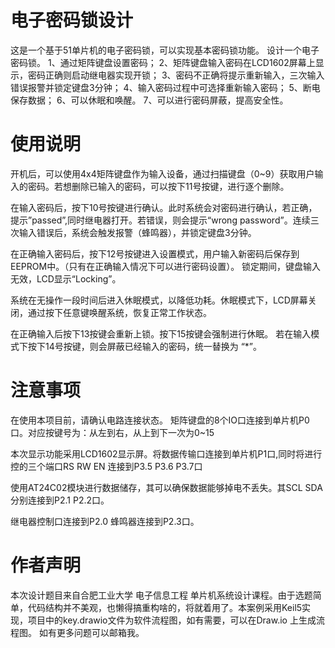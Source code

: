 # 电子密码锁设计
这是一个基于51单片机的电子密码锁，可以实现基本密码锁功能。
设计一个电子密码锁。
    1、通过矩阵键盘设置密码；
    2、矩阵键盘输入密码在LCD1602屏幕上显示，密码正确则启动继电器实现开锁；
    3、密码不正确将提示重新输入，三次输入错误报警并锁定键盘3分钟；
    4、输入密码过程中可选择重新输入密码；
    5、断电保存数据；
    6、可以休眠和唤醒。
    7、可以进行密码屏蔽，提高安全性。
# 使用说明
开机后，可以使用4x4矩阵键盘作为输入设备，通过扫描键盘（0~9）获取用户输入的密码。若想删除已输入的密码，可以按下11号按键，进行逐个删除。

在输入密码后，按下10号按键进行确认。此时系统会对密码进行确认，若正确，提示”passed”,同时继电器打开。若错误，则会提示“wrong password”。连续三次输入错误后，系统会触发报警（蜂鸣器），并锁定键盘3分钟。

在正确输入密码后，按下12号按键进入设置模式，用户输入新密码后保存到EEPROM中。（只有在正确输入情况下可以进行密码设置）。
锁定期间，键盘输入无效，LCD显示“Locking”。

系统在无操作一段时间后进入休眠模式，以降低功耗。休眠模式下，LCD屏幕关闭，通过按下任意键唤醒系统，恢复正常工作状态。

在正确输入后按下13按键会重新上锁。按下15按键会强制进行休眠。
若在输入模式下按下14号按键，则会屏蔽已经输入的密码，统一替换为 “*”。



# 注意事项
在使用本项目前，请确认电路连接状态。
矩阵键盘的8个IO口连接到单片机P0口。对应按键号为：从左到右，从上到下一次为0~15

本次显示功能采用LCD1602显示屏。将数据传输口连接到单片机P1口,同时将进行控的三个端口RS  RW  EN 连接到P3.5   P3.6   P3.7口

使用AT24C02模块进行数据储存，其可以确保数据能够掉电不丢失。其SCL SDA分别连接到P2.1  P2.2口。

继电器控制口连接到P2.0  蜂鸣器连接到P2.3口。

# 作者声明
本次设计题目来自合肥工业大学 电子信息工程 单片机系统设计课程。由于选题简单，代码结构并不美观，也懒得搞重构啥的，将就着用了。本案例采用Keil5实现，项目中的key.drawio文件为软件流程图，如有需要，可以在Draw.io 上生成流程图。
如有更多问题可以邮箱我。
